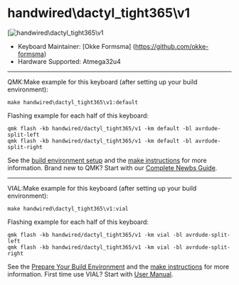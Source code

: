 # handwired\dactyl_tight365\v1

[![handwired\dactyl_tight365\v1](https://i.imgur.com/LRyUMla.jpeg)

* Keyboard Maintainer: [Okke Formsma] (https://github.com/okke-formsma)
* Hardware Supported: Atmega32u4

----------------------------------------------------------------------------

QMK:Make example for this keyboard (after setting up your build environment):

    make handwired\dactyl_tight365\v1:default

Flashing example for each half of this keyboard:

    qmk flash -kb handwired/dactyl_tight365/v1 -km default -bl avrdude-split-left
    qmk flash -kb handwired/dactyl_tight365/v1 -km default -bl avrdude-split-right

See the [build environment setup](https://docs.qmk.fm/#/getting_started_build_tools) and the [make instructions](https://docs.qmk.fm/#/getting_started_make_guide) for more information. Brand new to QMK? Start with our [Complete Newbs Guide](https://docs.qmk.fm/#/newbs).

----------------------------------------------------------------------------

VIAL:Make example for this keyboard (after setting up your build environment):

    make handwired\dactyl_tight365\v1:vial

Flashing example for each half of this keyboard:

    qmk flash -kb handwired/dactyl_tight365/v1 -km vial -bl avrdude-split-left
    qmk flash -kb handwired/dactyl_tight365/v1 -km vial -bl avrdude-split-right


See the [Prepare Your Build Environment](https://get.vial.today/docs/porting-to-vial.html#step-by-step-guide) and the [make instructions](https://get.vial.today/docs/porting-to-vial.html#7-compile-vial-firmware-for-your-keyboard) for more information. First time use VIAL? Start with [User Manual](https://get.vial.today/manual/).

